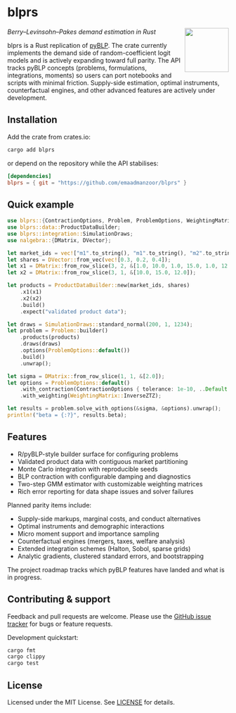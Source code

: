# blprs
<img src="assets/logo.png" height="100" align="right"/>

*Berry–Levinsohn–Pakes demand estimation in Rust*

blprs is a Rust replication of [pyBLP](https://github.com/jeffgortmaker/pyblp).
The crate currently implements the demand side of random-coefficient logit models
and is actively expanding toward full parity.
The API tracks pyBLP concepts (problems, formulations, integrations, moments) so users can port
notebooks and scripts with minimal
friction. Supply-side estimation, optimal instruments, counterfactual engines, and other
advanced features are actively under development.

## Installation

Add the crate from crates.io:

```sh
cargo add blprs
```

or depend on the repository while the API stabilises:

```toml
[dependencies]
blprs = { git = "https://github.com/emaadmanzoor/blprs" }
```

## Quick example

```rust
use blprs::{ContractionOptions, Problem, ProblemOptions, WeightingMatrix};
use blprs::data::ProductDataBuilder;
use blprs::integration::SimulationDraws;
use nalgebra::{DMatrix, DVector};

let market_ids = vec!["m1".to_string(), "m1".to_string(), "m2".to_string()];
let shares = DVector::from_vec(vec![0.3, 0.2, 0.4]);
let x1 = DMatrix::from_row_slice(3, 2, &[1.0, 10.0, 1.0, 15.0, 1.0, 12.0]);
let x2 = DMatrix::from_row_slice(3, 1, &[10.0, 15.0, 12.0]);

let products = ProductDataBuilder::new(market_ids, shares)
    .x1(x1)
    .x2(x2)
    .build()
    .expect("validated product data");

let draws = SimulationDraws::standard_normal(200, 1, 1234);
let problem = Problem::builder()
    .products(products)
    .draws(draws)
    .options(ProblemOptions::default())
    .build()
    .unwrap();

let sigma = DMatrix::from_row_slice(1, 1, &[2.0]);
let options = ProblemOptions::default()
    .with_contraction(ContractionOptions { tolerance: 1e-10, ..Default::default() })
    .with_weighting(WeightingMatrix::InverseZTZ);

let results = problem.solve_with_options(&sigma, &options).unwrap();
println!("beta = {:?}", results.beta);
```

## Features

- R/pyBLP-style builder surface for configuring problems
- Validated product data with contiguous market partitioning
- Monte Carlo integration with reproducible seeds
- BLP contraction with configurable damping and diagnostics
- Two-step GMM estimator with customizable weighting matrices
- Rich error reporting for data shape issues and solver failures

Planned parity items include:

- Supply-side markups, marginal costs, and conduct alternatives
- Optimal instruments and demographic interactions
- Micro moment support and importance sampling
- Counterfactual engines (mergers, taxes, welfare analysis)
- Extended integration schemes (Halton, Sobol, sparse grids)
- Analytic gradients, clustered standard errors, and bootstrapping

The project roadmap tracks which pyBLP features have landed and what is in
progress.

## Contributing & support

Feedback and pull requests are welcome. Please use the
[GitHub issue tracker](https://github.com/emaadmanzoor/blprs/issues) for bugs or feature
requests.

Development quickstart:

```sh
cargo fmt
cargo clippy
cargo test
```

## License

Licensed under the MIT License. See [LICENSE](LICENSE) for details.
